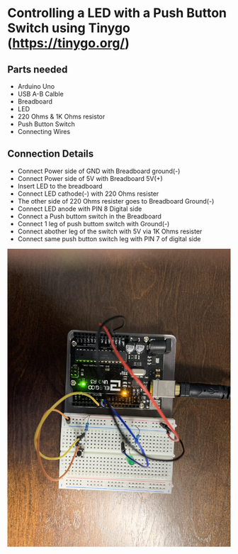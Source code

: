 # Controlling a LED with a Push Button Switch using Tinygo (https://tinygo.org/)

## Parts needed
  
  * Arduino Uno
  * USB A-B Calble
  * Breadboard
  * LED
  * 220 Ohms & 1K Ohms resistor
  * Push Button Switch
  * Connecting Wires

## Connection Details 
  
  * Connect Power side of GND with Breadboard ground(-)
  * Connect Power side of 5V with Breadboard 5V(+)
  * Insert LED to the breadboard
  * Connect LED cathode(-) with 220 Ohms resister
  * The other side of 220 Ohms resister goes to Breadboard Ground(-)
  * Connect LED anode with PIN 8 Digital side
  * Connect a Push buttom switch in the Breadboard
  * Connect 1 leg of push buttom switch with Ground(-)
  * Connect abother leg of the switch with 5V via 1K Ohms resister
  * Connect same push button switch leg with PIN 7 of digital side
  
   ![Project1](project1.jpg)